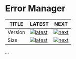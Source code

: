# Error Manager

| TITLE   | LATEST                               | NEXT                           |
| ------- | ------------------------------------ | ------------------------------ |
| Version | [![latest][nlatest_img]][nlatest]    | [![next][nnext_img]][nnext]    |
| Size    | [![latest][nlatest_simg]][nlatest_s] | [![next][nnext_simg]][nnext_s] |

<!-- BODY SECTION -->

...

<!-- IMAGE SECTION -->

[nlatest]: https://www.npmjs.com/package/@kcutils/error/v/latest
[nlatest_img]: https://img.shields.io/npm/v/@kcutils/error/latest?style=flat-square

[nnext]: https://www.npmjs.com/package/@kcutils/error/v/next
[nnext_img]: https://img.shields.io/npm/v/@kcutils/error/next?style=flat-square

[nlatest_s]: https://bundlephobia.com/result?p=@kcutils/error@latest
[nlatest_simg]: https://img.shields.io/bundlephobia/min/@kcutils/error/latest?style=flat-square

[nnext_s]: https://bundlephobia.com/result?p=@kcutils/error@next
[nnext_simg]: https://img.shields.io/bundlephobia/min/@kcutils/error/next?style=flat-square
